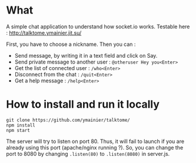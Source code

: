 # What

A simple chat application to understand how socket.io works. Testable here : http://talktome.ymainier.jit.su/

First, you have to choose a nickname. Then you can :
* Send message, by writing it in a text field and click on Say.
* Send private message to another user : `@otheruser Hey you<Enter>`
* Get the list of connected user : `/who<Enter>`
* Disconnect from the chat : `/quit<Enter>`
* Get a help message : `/help<Enter>`


# How to install and run it locally

    git clone https://github.com/ymainier/talktome/
    npm install
    npm start

The server will try to listen on port 80. Thus, it will fail to launch if you are already using this port (apache/nginx running ?).
So, you can change the port to 8080 by changing `.listen(80)` to `.listen(8080)` in server.js.